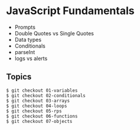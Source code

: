 # JavaScript Fundamentals
* Prompts
* Double Quotes vs Single Quotes
* Data types
* Conditionals
* parseInt
* logs vs alerts

## Topics
```
$ git checkout 01-variables
$ git checkout 02-conditionals
$ git checkout 03-arrays
$ git checkout 04-loops
$ git checkout 05-rps
$ git checkout 06-functions
$ git checkout 07-objects
```


